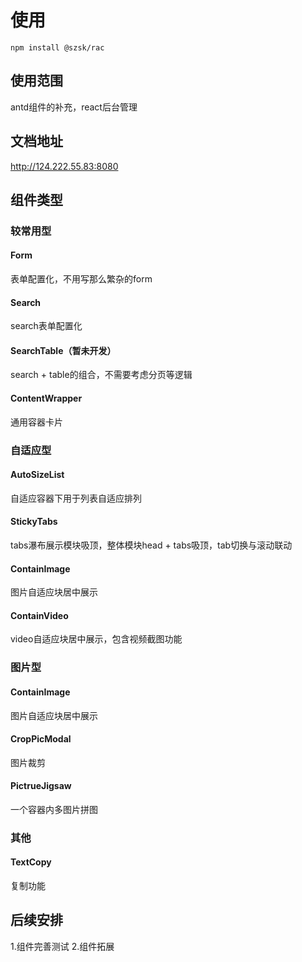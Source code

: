 # 使用
`npm install @szsk/rac`

## 使用范围
antd组件的补充，react后台管理

## 文档地址
http://124.222.55.83:8080

## 组件类型
### 较常用型
#### Form
表单配置化，不用写那么繁杂的form
#### Search
search表单配置化
#### SearchTable（暂未开发）
search + table的组合，不需要考虑分页等逻辑
#### ContentWrapper
通用容器卡片

### 自适应型
#### AutoSizeList
自适应容器下用于列表自适应排列
#### StickyTabs
tabs瀑布展示模块吸顶，整体模块head + tabs吸顶，tab切换与滚动联动
#### ContainImage
图片自适应块居中展示
#### ContainVideo
video自适应块居中展示，包含视频截图功能
<!-- #### ContainAttach
图片或video自适应块居中展示，根据type自动区分 -->
<!-- #### FileSwiper
图片或video自适应宽度个数轮播 -->

### 图片型
#### ContainImage
图片自适应块居中展示
#### CropPicModal
图片裁剪
#### PictrueJigsaw
一个容器内多图片拼图

### 其他
#### TextCopy
复制功能
<!-- #### Permission（业务组件，暂不对外）
权限控制容器 -->

## 后续安排
1.组件完善测试
2.组件拓展
